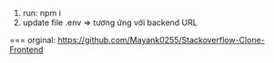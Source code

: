 1. run: npm i
2. update file .env => tương ứng với backend URL

===
orginal: https://github.com/Mayank0255/Stackoverflow-Clone-Frontend
